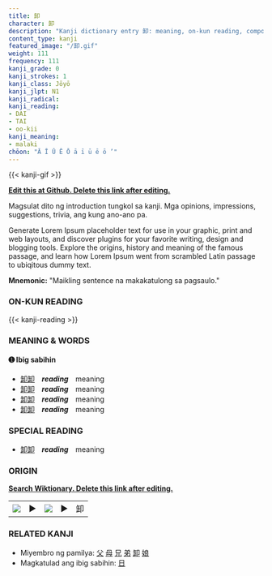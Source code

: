 ```yaml
---
title: 卸
character: 卸
description: "Kanji dictionary entry 卸: meaning, on-kun reading, compounds, origin, related kanji"
content_type: kanji
featured_image: "/卸.gif"
weight: 111
frequency: 111
kanji_grade: 0
kanji_strokes: 1
kanji_class: Jōyō
kanji_jlpt: N1
kanji_radical: 
kanji_reading: 
- DAI
- TAI
- oo-kii
kanji_meaning:
- malaki
chōon: "Ā Ī Ū Ē Ō ā ī ū ē ō ’"
---
```

[//]: # (Don't edit the line below. Kanji animated GIF code is automatically generated.)
{{< kanji-gif >}}

[//]: # (Edit below this line.)

**[Edit this at Github. Delete this link after editing.](https://github.com/tim0g/tim/tree/main/content/kanji/卸/index.md)**

Magsulat dito ng introduction tungkol sa kanji. Mga opinions, impressions, suggestions, trivia, ang kung ano-ano pa.

Generate Lorem Ipsum placeholder text for use in your graphic, print and web layouts, and discover plugins for your favorite writing, design and blogging tools. Explore the origins, history and meaning of the famous passage, and learn how Lorem Ipsum went from scrambled Latin passage to ubiqitous dummy text.
 
**Mnemonic:** "Maikling sentence na makakatulong sa pagsaulo."

### ON-KUN READING

[//]: # (Don't edit the line below. ON-KUN READING code is automatically generated.)
{{< kanji-reading >}}

### MEANING & WORDS

#### ➊ **Ibig sabihin**
  - [卸](../卸)[卸](../卸)　***reading***　meaning
  - [卸](../卸)[卸](../卸)　***reading***　meaning
  - [卸](../卸)[卸](../卸)　***reading***　meaning
  - [卸](../卸)[卸](../卸)　***reading***　meaning

### SPECIAL READING
  - [卸](../卸)[卸](../卸)　***reading***　meaning

### ORIGIN

**[Search Wiktionary. Delete this link after editing.](https://wiktionary.org/wiki/卸)**
<table class="kanji-table"><tr><td>
<img src="60px-卸-bronze.svg.png">
</td><td>▶</td><td>
<img src="60px-卸-oracle.svg.png">
</td><td>▶</td>
<td class="kanji-origin">卸</td>
</tr></table>

### RELATED KANJI
- Miyembro ng pamilya: [父](../父) [母](../母) [兄](../兄) [弟](../弟) [卸](../卸) [娘](../娘)
- Magkatulad ang ibig sabihin: [日](../日)
